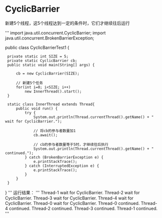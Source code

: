 # CyclicBarrier
新建5个线程，这5个线程达到一定的条件时，它们才继续往后运行

'''
  import java.util.concurrent.CyclicBarrier;
  import java.util.concurrent.BrokenBarrierException;
 
  public class CyclicBarrierTest1 {
 
     private static int SIZE = 5;
     private static CyclicBarrier cb;
     public static void main(String[] args) {
 
         cb = new CyclicBarrier(SIZE);
 
         // 新建5个任务
         for(int i=0; i<SIZE; i++)
             new InnerThread().start();
     }
 
     static class InnerThread extends Thread{
         public void run() {
             try {
                 System.out.println(Thread.currentThread().getName() + " wait for CyclicBarrier.");
 
                 // 将cb的参与者数量加1
                 cb.await();
 
                 // cb的参与者数量等于5时，才继续往后执行
                 System.out.println(Thread.currentThread().getName() + " continued.");
             } catch (BrokenBarrierException e) {
                 e.printStackTrace();
             } catch (InterruptedException e) {
                 e.printStackTrace();
             }
         }
     }
 }
'''
运行结果：
'''
 Thread-1 wait for CyclicBarrier.
 Thread-2 wait for CyclicBarrier.
 Thread-3 wait for CyclicBarrier.
 Thread-4 wait for CyclicBarrier.
 Thread-0 wait for CyclicBarrier.
 Thread-0 continued.
 Thread-4 continued.
 Thread-2 continued.
 Thread-3 continued.
 Thread-1 continued.
'''
